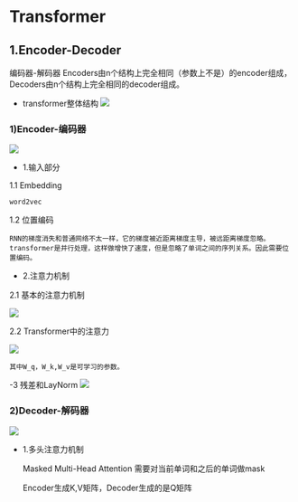 # Transformer
## 1.Encoder-Decoder
编码器-解码器
Encoders由n个结构上完全相同（参数上不是）的encoder组成，Decoders由n个结构上完全相同的decoder组成。

- transformer整体结构
![](https://github.com/SGmitJay/git-repository/blob/master/Transformer%E5%AD%A6%E4%B9%A0/transformer%E7%BB%93%E6%9E%84.png)

### 1)Encoder-编码器
![](https://github.com/SGmitJay/git-repository/blob/master/Transformer%E5%AD%A6%E4%B9%A0/Encoder.png)
- 1.输入部分

1.1 Embedding

    word2vec
1.2 位置编码

    RNN的梯度消失和普通网络不太一样，它的梯度被近距离梯度主导，被远距离梯度忽略。
    transformer是并行处理，这样做增快了速度，但是忽略了单词之间的序列关系。因此需要位置编码。
- 2.注意力机制

2.1 基本的注意力机制

![](https://github.com/SGmitJay/git-repository/blob/master/Transformer%E5%AD%A6%E4%B9%A0/Attention%E6%9C%BA%E5%88%B6.png)

2.2 Transformer中的注意力

![](https://github.com/SGmitJay/git-repository/blob/master/Transformer%E5%AD%A6%E4%B9%A0/TRM%E4%B8%AD%E7%9A%84%E6%B3%A8%E6%84%8F%E5%8A%9B.png)

    其中W_q，W_k,W_v是可学习的参数。
-3 残差和LayNorm
![](https://github.com/SGmitJay/git-repository/blob/master/Transformer%E5%AD%A6%E4%B9%A0/%E6%AE%8B%E5%B7%AE%E8%AF%A6%E8%A7%A3.png)

### 2)Decoder-解码器

![](https://github.com/SGmitJay/git-repository/blob/master/Transformer%E5%AD%A6%E4%B9%A0/Decoder.png)

- 1.多头注意力机制

    Masked Multi-Head Attention
    需要对当前单词和之后的单词做mask

    Encoder生成K,V矩阵，Decoder生成的是Q矩阵
